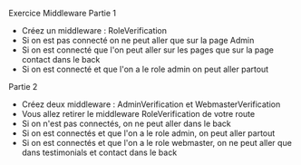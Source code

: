  Exercice Middleware
Partie 1
- Créez un middleware : RoleVerification
- Si on est pas connecté on ne peut aller que sur la page Admin
- Si on est connecté que l'on peut aller sur les pages que sur la page contact dans le back
- Si on est connecté et que l'on a le role admin on peut aller partout


Partie 2
- Créez deux middleware : AdminVerification et WebmasterVerification
- Vous allez retirer le middleware RoleVerification de votre route
- Si on n'est pas connectés, on ne peut aller dans le back
- Si on est connectés et que l'on a le role admin, on peut aller partout
- Si on est connectés et que l'on a le role webmaster, on ne peut aller que dans testimonials et contact dans le back 
<!--  -->